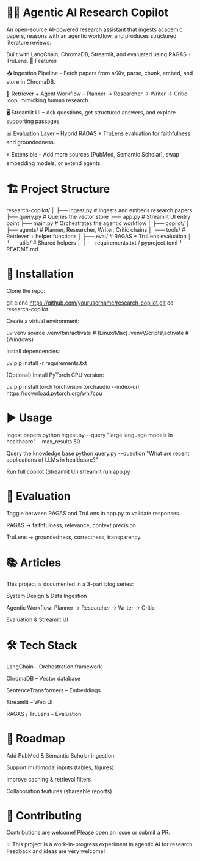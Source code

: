# 🧑‍🔬 Agentic AI Research Copilot

An open-source AI-powered research assistant that ingests academic papers, reasons with an agentic workflow, and produces structured literature reviews.

Built with LangChain, ChromaDB, Streamlit, and evaluated using RAGAS + TruLens.
🚀 Features

📥 Ingestion Pipeline – Fetch papers from arXiv, parse, chunk, embed, and store in ChromaDB.

🔎 Retriever + Agent Workflow – Planner → Researcher → Writer → Critic loop, mimicking human research.

🖥️ Streamlit UI – Ask questions, get structured answers, and explore supporting passages.

📊 Evaluation Layer – Hybrid RAGAS + TruLens evaluation for faithfulness and groundedness.

⚡ Extensible – Add more sources (PubMed, Semantic Scholar), swap embedding models, or extend agents.

# 🏗️ Project Structure
research-copilot/
│
├── ingest.py        # Ingests and embeds research papers
├── query.py         # Queries the vector store
├── app.py           # Streamlit UI entry point
├── main.py          # Orchestrates the agentic workflow
│
├── copilot/
│   ├── agents/      # Planner, Researcher, Writer, Critic chains
│   ├── tools/       # Retriever + helper functions
│   ├── eval/        # RAGAS + TruLens evaluation
│   └── utils/       # Shared helpers
│
├── requirements.txt / pyproject.toml
└── README.md

# 🔧 Installation

Clone the repo:

git clone https://github.com/yourusername/research-copilot.git
cd research-copilot


Create a virtual environment:

uv venv
source .venv/bin/activate   # (Linux/Mac)
.venv\Scripts\activate      # (Windows)


Install dependencies:

uv pip install -r requirements.txt


(Optional) Install PyTorch CPU version:

uv pip install torch torchvision torchaudio --index-url https://download.pytorch.org/whl/cpu

# ▶️ Usage
Ingest papers
python ingest.py --query "large language models in healthcare" --max_results 50

Query the knowledge base
python query.py --question "What are recent applications of LLMs in healthcare?"

Run full copilot (Streamlit UI)
streamlit run app.py

# 🧩 Evaluation

Toggle between RAGAS and TruLens in app.py to validate responses.

RAGAS → faithfulness, relevance, context precision.

TruLens → groundedness, correctness, transparency.

# 📚 Articles

This project is documented in a 3-part blog series:

System Design & Data Ingestion

Agentic Workflow: Planner → Researcher → Writer → Critic

Evaluation & Streamlit UI

# 🛠️ Tech Stack

LangChain – Orchestration framework

ChromaDB – Vector database

SentenceTransformers – Embeddings

Streamlit – Web UI

RAGAS / TruLens – Evaluation

# 🌱 Roadmap

 Add PubMed & Semantic Scholar ingestion

 Support multimodal inputs (tables, figures)

 Improve caching & retrieval filters

 Collaboration features (shareable reports)

# 🤝 Contributing

Contributions are welcome! Please open an issue or submit a PR.


✨ This project is a work-in-progress experiment in agentic AI for research. Feedback and ideas are very welcome!
